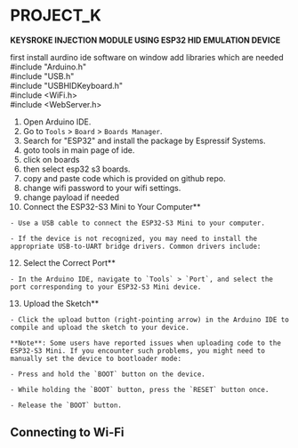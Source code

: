 # PROJECT_K

**KEYSROKE INJECTION
MODULE USING ESP32
HID EMULATION DEVICE**

first install aurdino ide software on window 
add libraries which are needed<br/> 
#include "Arduino.h"<br/>
#include "USB.h"<br/>
#include "USBHIDKeyboard.h"<br/>
#include <WiFi.h><br/>
#include <WebServer.h><br/>


  1. Open Arduino IDE.
  2. Go to `Tools` > `Board` > `Boards Manager`.
  4. Search for "ESP32" and install the package by Espressif Systems.
  5. goto tools in main page of ide.
  6. click on boards
  7. then select esp32 s3 boards.
  8. copy and paste code which is provided on github repo.
  9. change wifi password to your wifi settings.
  10. change payload if needed
  11. Connect the ESP32-S3 Mini to Your Computer**

    - Use a USB cable to connect the ESP32-S3 Mini to your computer.

    - If the device is not recognized, you may need to install the appropriate USB-to-UART bridge drivers. Common drivers include:
  12. Select the Correct Port**

    - In the Arduino IDE, navigate to `Tools` > `Port`, and select the port corresponding to your ESP32-S3 Mini device.
  13. Upload the Sketch**

    - Click the upload button (right-pointing arrow) in the Arduino IDE to compile and upload the sketch to your device.

    **Note**: Some users have reported issues when uploading code to the ESP32-S3 Mini. If you encounter such problems, you might need to manually set the device to bootloader mode:

    - Press and hold the `BOOT` button on the device.

    - While holding the `BOOT` button, press the `RESET` button once.

    - Release the `BOOT` button.


  ## Connecting to Wi-Fi
  


